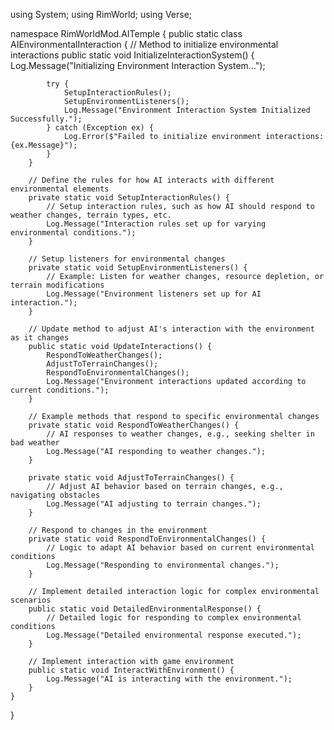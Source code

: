 using System;
using RimWorld;
using Verse;

namespace RimWorldMod.AITemple {
    public static class AIEnvironmentalInteraction {
        // Method to initialize environmental interactions
        public static void InitializeInteractionSystem() {
            Log.Message("Initializing Environment Interaction System...");

            try {
                SetupInteractionRules();
                SetupEnvironmentListeners();
                Log.Message("Environment Interaction System Initialized Successfully.");
            } catch (Exception ex) {
                Log.Error($"Failed to initialize environment interactions: {ex.Message}");
            }
        }

        // Define the rules for how AI interacts with different environmental elements
        private static void SetupInteractionRules() {
            // Setup interaction rules, such as how AI should respond to weather changes, terrain types, etc.
            Log.Message("Interaction rules set up for varying environmental conditions.");
        }

        // Setup listeners for environmental changes
        private static void SetupEnvironmentListeners() {
            // Example: Listen for weather changes, resource depletion, or terrain modifications
            Log.Message("Environment listeners set up for AI interaction.");
        }

        // Update method to adjust AI's interaction with the environment as it changes
        public static void UpdateInteractions() {
            RespondToWeatherChanges();
            AdjustToTerrainChanges();
            RespondToEnvironmentalChanges();
            Log.Message("Environment interactions updated according to current conditions.");
        }

        // Example methods that respond to specific environmental changes
        private static void RespondToWeatherChanges() {
            // AI responses to weather changes, e.g., seeking shelter in bad weather
            Log.Message("AI responding to weather changes.");
        }

        private static void AdjustToTerrainChanges() {
            // Adjust AI behavior based on terrain changes, e.g., navigating obstacles
            Log.Message("AI adjusting to terrain changes.");
        }

        // Respond to changes in the environment
        private static void RespondToEnvironmentalChanges() {
            // Logic to adapt AI behavior based on current environmental conditions
            Log.Message("Responding to environmental changes.");
        }

        // Implement detailed interaction logic for complex environmental scenarios
        public static void DetailedEnvironmentalResponse() {
            // Detailed logic for responding to complex environmental conditions
            Log.Message("Detailed environmental response executed.");
        }

        // Implement interaction with game environment
        public static void InteractWithEnvironment() {
            Log.Message("AI is interacting with the environment.");
        }
    }
}
